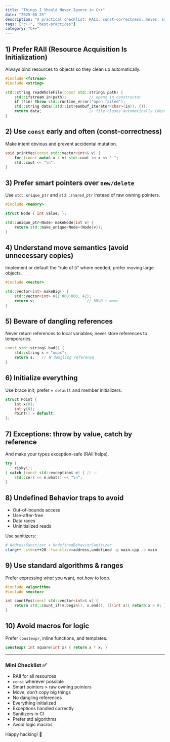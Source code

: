 ```yaml
---
title: "Things I Should Never Ignore in C++"
date: "2025-08-25"
description: "A practical checklist: RAII, const-correctness, moves, smart pointers, exceptions, and UB traps."
tags: ["c++", "best-practices"]
category: "C++"
---
```


## 1) Prefer RAII (Resource Acquisition Is Initialization)

Always bind resources to objects so they clean up automatically.

```cpp
#include <fstream>
#include <string>

std::string readWholeFile(const std::string& path) {
    std::ifstream in(path);          // opens in constructor
    if (!in) throw std::runtime_error("open failed");
    std::string data((std::istreambuf_iterator<char>(in)), {});
    return data;                     // file closes automatically (destructor)
}
```

## 2) Use `const` early and often (const-correctness)

Make intent obvious and prevent accidental mutation.

```cpp
void printVec(const std::vector<int>& v) {
    for (const auto& x : v) std::cout << x << " ";
    std::cout << "\n";
}
```

## 3) Prefer smart pointers over `new/delete`

Use `std::unique_ptr` and `std::shared_ptr` instead of raw owning pointers.

```cpp
#include <memory>

struct Node { int value; };

std::unique_ptr<Node> makeNode(int v) {
    return std::make_unique<Node>(Node{v});
}
```

## 4) Understand move semantics (avoid unnecessary copies)

Implement or default the “rule of 5” where needed; prefer moving large objects.

```cpp
#include <vector>

std::vector<int> makeBig() {
    std::vector<int> v(1'000'000, 42);
    return v;                       // NRVO + move
}
```

## 5) Beware of dangling references

Never return references to local variables; never store references to temporaries.

```cpp
const std::string& bad() {
    std::string s = "oops";
    return s;   // ❌ dangling reference
}
```

## 6) Initialize everything

Use brace init; prefer `= default` and member initializers.

```cpp
struct Point {
    int x{0};
    int y{0};
    Point() = default;
};
```

## 7) Exceptions: throw by value, catch by reference

And make your types exception-safe (RAII helps).

```cpp
try {
    risky();
} catch (const std::exception& e) { // ✅
    std::cerr << e.what() << "\n";
}
```

## 8) Undefined Behavior traps to avoid

- Out-of-bounds access
- Use-after-free
- Data races
- Uninitialized reads

Use sanitizers:

```bash
# AddressSanitizer + UndefinedBehaviorSanitizer
clang++ -std=c++20 -fsanitize=address,undefined -g main.cpp -o main
```

## 9) Use standard algorithms & ranges

Prefer expressing *what* you want, not *how* to loop.

```cpp
#include <algorithm>
#include <vector>

int countPos(const std::vector<int>& v) {
    return std::count_if(v.begin(), v.end(), [](int x){ return x > 0; });
}
```

## 10) Avoid macros for logic

Prefer `constexpr`, inline functions, and templates.

```cpp
constexpr int square(int x) { return x * x; }
```

---

### Mini Checklist ✅
- RAII for all resources  
- `const` wherever possible  
- Smart pointers > raw owning pointers  
- Move, don’t copy big things  
- No dangling references  
- Everything initialized  
- Exceptions handled correctly  
- Sanitizers in CI  
- Prefer std algorithms  
- Avoid logic macros

Happy hacking! 🚀
